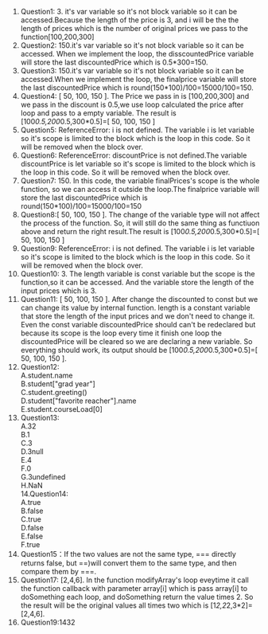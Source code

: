 1. Question1: 3. it's var variable so it's not block variable so it can be accessed.Because the length of the price is 3, and i will be the the length of prices which is the number of original prices we pass to the function[100,200,300]
2. Question2: 150.it's var variable so it's not block variable so it can be accessed. When we implement the loop, the disscountedPrice variable will store the last discountedPrice which is 0.5*300=150.
3. Question3: 150.it's var variable so it's not block variable so it can be accessed.When we implement the loop, the finalprice variable will store the last discountedPrice which is round(150*100)/100=15000/100=150.
4. Question4: [ 50, 100, 150 ]. The Price we pass in is [100,200,300] and we pass in the discount is 0.5,we use loop calculated the price after loop and pass to a empty variable. The result is [100*0.5,200*0.5,300*0.5]=[ 50, 100, 150 ]
5. Question5:  ReferenceError: i is not defined. The variable i is let variable so it's scope is limited to the block which is the loop in this code. So it will be removed when the block over.
6. Question6:  ReferenceError: discountPrice is not defined.The variable discountPrice is let variable so it's scope is limited to the block which is the loop in this code. So it will be removed when the block over.
7. Question7: 150. In this code, the variable finalPrices's scope is the whole function, so we can access it outside the loop.The finalprice variable will store the last discountedPrice which is round(150*100)/100=15000/100=150
8. Question8:[ 50, 100, 150 ]. The change of the variable type will not affect the process of the function. So, it will still do the same thing as functiuon above and return the right result.The result is [100*0.5,200*0.5,300*0.5]=[ 50, 100, 150 ]
9. Question9: ReferenceError: i is not defined. The variable i is let variable so it's scope is limited to the block which is the loop in this code. So it will be removed when the block over.
10. Question10: 3. The length variable is const variable but the scope is the function,so it can be accessed. And the variable store the length of the input prices which is 3.
11. Question11: [ 50, 100, 150 ]. After change the discounted to const but we can change its value by internal function. length is a constant variable that store the length of the input prices and we don't need to change it. Even the const variable discountedPrice should can't be redeclared but because its scope is the loop every time it finish one loop the discountedPrice will be cleared so we are declaring a new variable. So everything should work, its output should be [100*0.5,200*0.5,300*0.5]=[ 50, 100, 150 ].
12. Question12:<br>
    A.student.name <br>
    B.student["grad year"] <br>
    C.student.greeting() <br>
    D.student["favorite reacher"].name <br>
    E.student.courseLoad[0] <br>
13. Question13:<br>
    A.32 <br>
    B.1  <br>
    C.3 <br>
    D.3null <br>
    E.4 <br>
    F.0 <br>
    G.3undefined <br>
    H.NaN <br>
14.Question14:<br>
    A.true <br>
    B.false <br>
    C.true <br>
    D.false <br>
    E.false <br>
    F.true <br>
15. Question15：If the two values are not the same type, === directly returns false, but ==)will convert them to the same type, and then compare them by ===. <br>
17. Question17: [2,4,6]. In the function modifyArray's loop eveytime it call the function callback with parameter array[i] which is pass array[i] to doSomething each loop, and doSomething return the value times 2. So the result will be the original values all times two which is [1*2,2*2,3*2]= [2,4,6].<br>
19. Question19:1432
